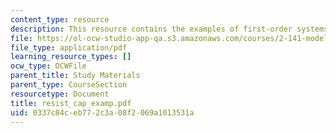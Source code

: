 ```yaml
---
content_type: resource
description: This resource contains the examples of first-order systems.
file: https://ol-ocw-studio-app-qa.s3.amazonaws.com/courses/2-141-modeling-and-simulation-of-dynamic-systems-fall-2006/0337c84ceb772c3a08f2069a1013531a_resist_cap_examp.pdf
file_type: application/pdf
learning_resource_types: []
ocw_type: OCWFile
parent_title: Study Materials
parent_type: CourseSection
resourcetype: Document
title: resist_cap_examp.pdf
uid: 0337c84c-eb77-2c3a-08f2-069a1013531a
---
```


